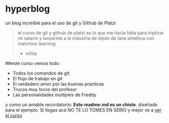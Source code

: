 # hyperblog
un blog increíble para el uso de git y Github de Platzi
>el curso de git y github de  platzi es lo que me hacìa falta para triplicar mi salario y lanzarme a la industria de tejido de lana sintética con matchine learning 
> - niñita 

##este curso vemos todo: 
* Todos los comandos de git 
* El flujo de trabajo en git 
* El verdadero amor por las buenas practicas 
* Trucos muy locos del profesor 
* Las personalidades multiples de Freddy

y como un amable recordatorio: **Este readme.md es un chiste**. diseñado para el ejemplo. Si llegas acá NO TE LO TOMES EN SERIO y mejor ve a [ver el curso ](https://platzi.com/clases/git-github/http:// "ver el curso ")